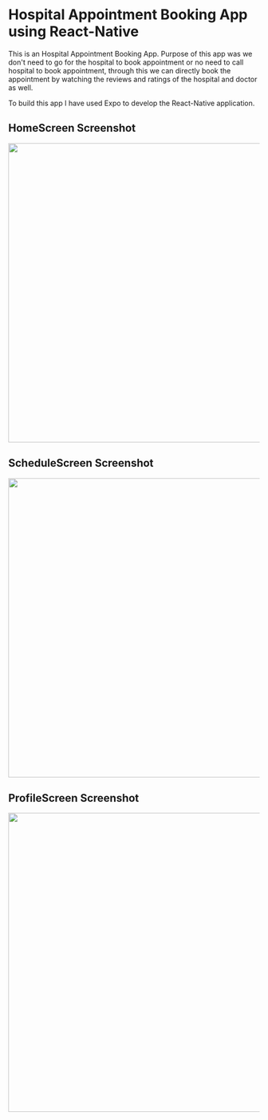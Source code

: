 # Hospital Appointment Booking App using React-Native

<p>
 This is an Hospital Appointment Booking App. Purpose of this app was we don't need to go for the hospital to book appointment or no need to call hospital to book appointment, through this we can directly book the appointment by watching the reviews and ratings of the hospital and doctor as well.
</p>

<p>To build this app I have used Expo to develop the React-Native application.</p>


## HomeScreen Screenshot 
<img src="https://user-images.githubusercontent.com/52703087/134814593-5290c785-8f2c-4864-91af-a29ceced9f03.jpg" height="600px" />

## ScheduleScreen Screenshot
<img src="https://user-images.githubusercontent.com/52703087/134818477-b9c86caf-a9c3-49fb-aa84-e778c1525ce1.jpg" height="600px" />


## ProfileScreen Screenshot
<img src="https://user-images.githubusercontent.com/52703087/134816583-242b6bfc-f8b2-494c-a5be-f4d4f595d5d3.jpg" height="600px" />


